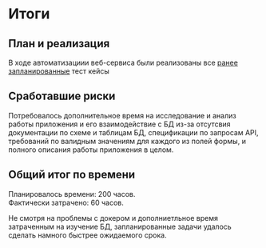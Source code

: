 # Итоги
## План и реализация
В ходе автоматизациии веб-сервиса были реализованы все <a href="https://github.com/CragHackGit/Netology_QA_Diploma/blob/main/docs/Plan.md"> ранее запланированные<a/> тест кейсы  
## Сработавшие риски
Потребовалось дополнительное время на исследование и анализ работы приложения и его взаимодействие с БД из-за отсутсвия документации по схеме и таблицам БД, спецификации по запросам API, требований по валидным значениям для каждого из полей формы, и полного описания работы приложения в целом.
## Общий итог по времени
Планировалось времени: 200 часов.  
Фактически затрачено: 60 часов.  
  
Не смотря на проблемы с докером и дополниетльное время затраченным на изучение БД, запланированные задачи удалось сделать намного быстрее ожидаемого срока.
